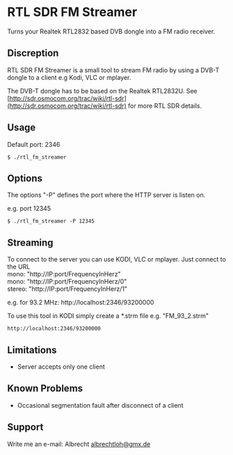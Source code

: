 RTL SDR FM Streamer
===================
Turns your Realtek RTL2832 based DVB dongle into a FM radio receiver.

Discreption
-----------
RTL SDR FM Streamer is a small tool to stream FM radio by using a DVB-T dongle to a client e.g Kodi, VLC or mplayer.

The DVB-T dongle has to be based on the Realtek RTL2832U.
See [http://sdr.osmocom.org/trac/wiki/rtl-sdr](http://sdr.osmocom.org/trac/wiki/rtl-sdr) for more RTL SDR details.

Usage
-----
Default port: 2346

    $ ./rtl_fm_streamer

Options
-------
The options "-P" defines the port where the HTTP server is listen on.

e.g. port 12345

    $ ./rtl_fm_streamer -P 12345

Streaming
---------
To connect to the server you can use KODI, VLC or mplayer. Just connect to the URL  
mono: "http://IP:port/FrequencyInHerz"  
mono: "http://IP:port/FrequencyInHerz/0"  
stereo: "http://IP:port/FrequencyInHerz/1"

e.g. for 93.2 MHz: http://localhost:2346/93200000

To use this tool in KODI simply create a *.strm file e.g. "FM\_93_2.strm"
 
    http://localhost:2346/93200000

Limitations
--------------
- Server accepts only one client

Known Problems
--------------
- Occasional segmentation fault after disconnect of a client

Support
-------
Write me an e-mail: Albrecht <albrechtloh@gmx.de>

